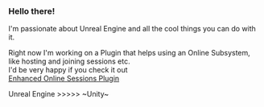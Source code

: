 ### Hello there!
I'm passionate about Unreal Engine and all the cool things you can do with it.  

Right now I'm working on a Plugin that helps using an Online Subsystem, like hosting and joining sessions etc.  
I'd be very happy if you check it out  
[Enhanced Online Sessions Plugin](https://github.com/MajorTomAW/EnhancedOnlineSessions)

Unreal Engine >>>>> ~Unity~

<!--
**MajorTomAW/MajorTomAW** is a ✨ _special_ ✨ repository because its `README.md` (this file) appears on your GitHub profile.

Here are some ideas to get you started:

- 🔭 I’m currently working on ...
- 🌱 I’m currently learning ...
- 👯 I’m looking to collaborate on ...
- 🤔 I’m looking for help with ...
- 💬 Ask me about ...
- 📫 How to reach me: ...
- 😄 Pronouns: ...
- ⚡ Fun fact: ...
-->
